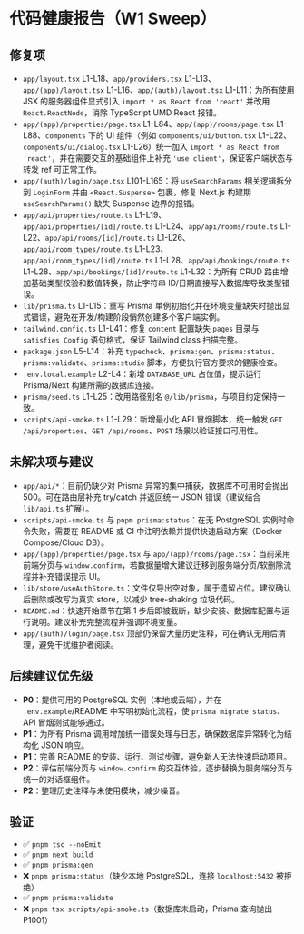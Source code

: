 # 代码健康报告（W1 Sweep）

## 修复项
- `app/layout.tsx` L1-L18、`app/providers.tsx` L1-L13、`app/(app)/layout.tsx` L1-L16、`app/(auth)/layout.tsx` L1-L11：为所有使用 JSX 的服务器组件显式引入 `import * as React from 'react'` 并改用 `React.ReactNode`，消除 TypeScript UMD React 报错。 
- `app/(app)/properties/page.tsx` L1-L84、`app/(app)/rooms/page.tsx` L1-L88、`components` 下的 UI 组件（例如 `components/ui/button.tsx` L1-L22、`components/ui/dialog.tsx` L1-L26）统一加入 `import * as React from 'react'`，并在需要交互的基础组件上补充 `'use client'`，保证客户端状态与转发 ref 可正常工作。 
- `app/(auth)/login/page.tsx` L101-L165：将 `useSearchParams` 相关逻辑拆分到 `LoginForm` 并由 `<React.Suspense>` 包裹，修复 Next.js 构建期 `useSearchParams()` 缺失 Suspense 边界的报错。 
- `app/api/properties/route.ts` L1-L19、`app/api/properties/[id]/route.ts` L1-L24、`app/api/rooms/route.ts` L1-L22、`app/api/rooms/[id]/route.ts` L1-L26、`app/api/room_types/route.ts` L1-L23、`app/api/room_types/[id]/route.ts` L1-L28、`app/api/bookings/route.ts` L1-L28、`app/api/bookings/[id]/route.ts` L1-L32：为所有 CRUD 路由增加基础类型校验和数值转换，防止字符串 ID/日期直接写入数据库导致类型错误。 
- `lib/prisma.ts` L1-L15：重写 Prisma 单例初始化并在环境变量缺失时抛出显式错误，避免在开发/构建阶段悄然创建多个客户端实例。 
- `tailwind.config.ts` L1-L41：修复 `content` 配置缺失 `pages` 目录与 `satisfies Config` 语句格式，保证 Tailwind class 扫描完整。 
- `package.json` L5-L14：补充 `typecheck`、`prisma:gen`、`prisma:status`、`prisma:validate`、`prisma:studio` 脚本，方便执行官方要求的健康检查。 
- `.env.local.example` L2-L4：新增 `DATABASE_URL` 占位值，提示运行 Prisma/Next 构建所需的数据库连接。 
- `prisma/seed.ts` L1-L25：改用路径别名 `@/lib/prisma`，与项目约定保持一致。 
- `scripts/api-smoke.ts` L1-L29：新增最小化 API 冒烟脚本，统一触发 `GET /api/properties`、`GET /api/rooms`、`POST` 场景以验证接口可用性。 

## 未解决项与建议
- `app/api/*`：目前仍缺少对 Prisma 异常的集中捕获，数据库不可用时会抛出 500。可在路由层补充 try/catch 并返回统一 JSON 错误（建议结合 `lib/api.ts` 扩展）。
- `scripts/api-smoke.ts` 与 `pnpm prisma:status`：在无 PostgreSQL 实例时命令失败，需要在 README 或 CI 中注明依赖并提供快速启动方案（Docker Compose/Cloud DB）。
- `app/(app)/properties/page.tsx` 与 `app/(app)/rooms/page.tsx`：当前采用前端分页与 `window.confirm`，若数据量增大建议迁移到服务端分页/软删除流程并补充错误提示 UI。
- `lib/store/useAuthStore.ts`：文件仅导出空对象，属于遗留占位。建议确认后删除或改写为真实 store，以减少 tree-shaking 垃圾代码。
- `README.md`：快速开始章节在第 1 步后即被截断，缺少安装、数据库配置与运行说明。建议补充完整流程并强调环境变量。 
- `app/(auth)/login/page.tsx` 顶部仍保留大量历史注释，可在确认无用后清理，避免干扰维护者阅读。 

## 后续建议优先级
- **P0**：提供可用的 PostgreSQL 实例（本地或云端），并在 `.env.example`/README 中写明初始化流程，使 `prisma migrate status`、API 冒烟测试能够通过。
- **P1**：为所有 Prisma 调用增加统一错误处理与日志，确保数据库异常转化为结构化 JSON 响应。
- **P1**：完善 README 的安装、运行、测试步骤，避免新人无法快速启动项目。
- **P2**：评估前端分页与 `window.confirm` 的交互体验，逐步替换为服务端分页与统一的对话框组件。
- **P2**：整理历史注释与未使用模块，减少噪音。 

## 验证
- ✅ `pnpm tsc --noEmit`
- ✅ `pnpm next build`
- ✅ `pnpm prisma:gen`
- ❌ `pnpm prisma:status`（缺少本地 PostgreSQL，连接 `localhost:5432` 被拒绝）
- ✅ `pnpm prisma:validate`
- ❌ `pnpm tsx scripts/api-smoke.ts`（数据库未启动，Prisma 查询抛出 P1001）
